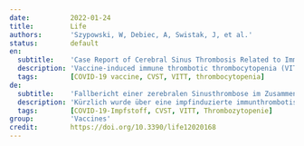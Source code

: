```yaml
---
date:          2022-01-24
title:         Life
authors:       'Szypowski, W, Debiec, A, Swistak, J, et al.'
status:        default
en:
  subtitle:    'Case Report of Cerebral Sinus Thrombosis Related to Immune Thrombotic Thrombocytopenia Following Administration of ChAdOx1 nCoV-19 for Vaccination against COVID-19'
  description: 'Vaccine-induced immune thrombotic thrombocytopenia (VITT) with cerebral venous sinus thrombosis (CVST) has been recently reported after vaccination against severe acute respiratory syndrome coronavirus 2 (SARS-CoV-2). We present a case of a patient with fulminant CVST and thrombocytopenia after receiving the ChAdOx1 nCoV-19 vaccine. Although the patient received immediate anticoagulant and intravenous immune globulin treatment, he died within 24 h after hospital admission. VITT and CVST are rare conditions; however, the course may be fatal. Therefore, clinicians should be familiarized with the clinical and laboratory features of VITT.'
  tags:        [COVID-19 vaccine, CVST, VITT, thrombocytopenia]
de:
  subtitle:    'Fallbericht einer zerebralen Sinusthrombose im Zusammenhang mit einer immunthrombotischen Thrombozytopenie nach Verabreichung von ChAdOx1 nCoV-19 zur Impfung gegen COVID-19'
  description: 'Kürzlich wurde über eine impfinduzierte immunthrombotische Thrombozytopenie (VITT) mit zerebraler Sinusthrombose (CVST) nach einer Impfung gegen das schwere akute respiratorische Syndrom Coronavirus 2 (SARS-CoV-2) berichtet. Wir stellen den Fall eines Patienten mit fulminanter CVST und Thrombozytopenie nach Erhalt des ChAdOx1 nCoV-19-Impfstoffs vor. Obwohl der Patient sofort mit Antikoagulantien und intravenösem Immunglobulin behandelt wurde, verstarb er innerhalb von 24 Stunden nach der Krankenhauseinweisung. VITT und CVST sind seltene Erkrankungen, die jedoch tödlich verlaufen können. Daher sollten Kliniker mit den klinischen und labortechnischen Merkmalen der VITT vertraut sein.' 
  tags:        [COVID-19-Impfstoff, CVST, VITT, Thrombozytopenie]
group:         'Vaccines'
credit:        https://doi.org/10.3390/life12020168
---
```


